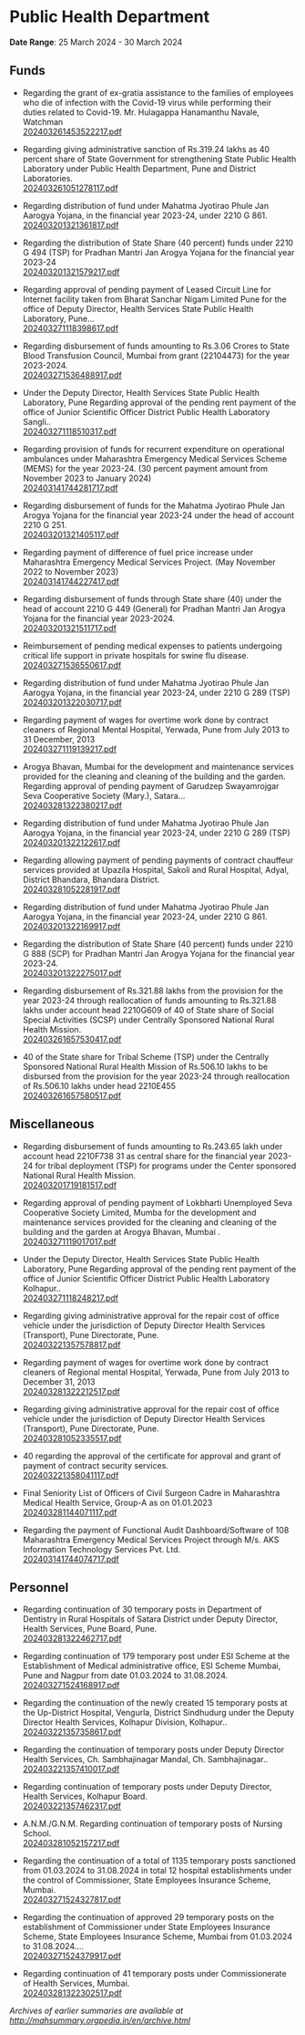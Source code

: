 # Public Health Department

**Date Range**: 25 March 2024 - 30 March 2024


## Funds
- Regarding the grant of ex-gratia assistance to the families of employees who die of infection with the Covid-19 virus while performing their duties related to Covid-19.  Mr. Hulagappa Hanamanthu Navale, Watchman\
  [202403261453522217.pdf](https://gr.maharashtra.gov.in/Site/Upload/Government%20Resolutions/English/202403261453522217.....pdf)

- Regarding giving administrative sanction of Rs.319.24 lakhs as 40 percent share of State Government for strengthening State Public Health Laboratory under Public Health Department, Pune and District Laboratories.\
  [202403261051278117.pdf](https://gr.maharashtra.gov.in/Site/Upload/Government%20Resolutions/English/202403261051278117.pdf)

- Regarding distribution of fund under Mahatma Jyotirao Phule Jan Aarogya Yojana, in the financial year 2023-24, under 2210 G 861.\
  [202403201321361817.pdf](https://gr.maharashtra.gov.in/Site/Upload/Government%20Resolutions/English/202403201321361817.pdf)

- Regarding the distribution of State Share (40 percent) funds under 2210 G 494 (TSP) for Pradhan Mantri Jan Arogya Yojana for the financial year 2023-24\
  [202403201321579217.pdf](https://gr.maharashtra.gov.in/Site/Upload/Government%20Resolutions/English/202403201321579217.pdf)

- Regarding approval of pending payment of Leased Circuit Line for Internet facility taken from Bharat Sanchar Nigam Limited Pune for the office of Deputy Director, Health Services State Public Health Laboratory, Pune...\
  [202403271118398617.pdf](https://gr.maharashtra.gov.in/Site/Upload/Government%20Resolutions/English/202403271118398617.pdf)

- Regarding disbursement of funds amounting to Rs.3.06 Crores to State Blood Transfusion Council, Mumbai from grant (22104473) for the year 2023-2024.\
  [202403271536488917.pdf](https://gr.maharashtra.gov.in/Site/Upload/Government%20Resolutions/English/202403271536488917.pdf)

- Under the Deputy Director, Health Services State Public Health Laboratory, Pune Regarding approval of the pending rent payment of the office of Junior Scientific Officer District Public Health Laboratory Sangli..\
  [202403271118510317.pdf](https://gr.maharashtra.gov.in/Site/Upload/Government%20Resolutions/English/202403271118510317.pdf)

- Regarding provision of funds for recurrent expenditure on operational ambulances under Maharashtra Emergency Medical Services Scheme (MEMS) for the year 2023-24.  (30 percent payment amount from November 2023 to January 2024)\
  [202403141744281717.pdf](https://gr.maharashtra.gov.in/Site/Upload/Government%20Resolutions/English/202403141744281717.pdf)

- Regarding disbursement of funds for the Mahatma Jyotirao Phule Jan Arogya Yojana for the financial year 2023-24 under the head of account 2210 G 251.\
  [202403201321405117.pdf](https://gr.maharashtra.gov.in/Site/Upload/Government%20Resolutions/English/202403201321405117.pdf)

- Regarding payment of difference of fuel price increase under Maharashtra Emergency Medical Services Project. (May November 2022 to November 2023)\
  [202403141744227417.pdf](https://gr.maharashtra.gov.in/Site/Upload/Government%20Resolutions/English/202403141744227417.pdf)

- Regarding disbursement of funds through State share (40) under the head of account 2210 G 449 (General) for Pradhan Mantri Jan Arogya Yojana for the financial year 2023-2024.\
  [202403201321511717.pdf](https://gr.maharashtra.gov.in/Site/Upload/Government%20Resolutions/English/202403201321511717.pdf)

- Reimbursement of pending medical expenses to patients undergoing critical life support in private hospitals for swine flu disease.\
  [202403271536550617.pdf](https://gr.maharashtra.gov.in/Site/Upload/Government%20Resolutions/English/202403271536550617.pdf)

- Regarding distribution of fund under Mahatma Jyotirao Phule Jan Aarogya Yojana, in the financial year 2023-24, under 2210 G 289 (TSP)\
  [202403201322030717.pdf](https://gr.maharashtra.gov.in/Site/Upload/Government%20Resolutions/English/202403201322030717.pdf)

- Regarding payment of wages for overtime work done by contract cleaners of Regional Mental Hospital, Yerwada, Pune from July 2013 to 31 December, 2013\
  [202403271119139217.pdf](https://gr.maharashtra.gov.in/Site/Upload/Government%20Resolutions/English/202403271119139217.pdf)

- Arogya Bhavan, Mumbai for the development and maintenance services provided for the cleaning and cleaning of the building and the garden. Regarding approval of pending payment of Garudzep Swayamrojgar Seva Cooperative Society (Mary.), Satara...\
  [202403281322380217.pdf](https://gr.maharashtra.gov.in/Site/Upload/Government%20Resolutions/English/202403281322380217.pdf)

- Regarding distribution of fund under Mahatma Jyotirao Phule Jan Aarogya Yojana, in the financial year 2023-24, under 2210 G 289 (TSP)\
  [202403201322122617.pdf](https://gr.maharashtra.gov.in/Site/Upload/Government%20Resolutions/English/202403201322122617.pdf)

- Regarding allowing payment of pending payments of contract chauffeur services provided at Upazila Hospital, Sakoli and Rural Hospital, Adyal, District Bhandara, Bhandara District.\
  [202403281052281917.pdf](https://gr.maharashtra.gov.in/Site/Upload/Government%20Resolutions/English/202403281052281917.pdf)

- Regarding distribution of fund under Mahatma Jyotirao Phule Jan Aarogya Yojana, in the financial year 2023-24, under 2210 G 861.\
  [202403201322169917.pdf](https://gr.maharashtra.gov.in/Site/Upload/Government%20Resolutions/English/202403201322169917.pdf)

- Regarding the distribution of State Share (40 percent) funds under 2210 G 888 (SCP) for Pradhan Mantri Jan Arogya Yojana for the financial year 2023-24.\
  [202403201322275017.pdf](https://gr.maharashtra.gov.in/Site/Upload/Government%20Resolutions/English/202403201322275017.pdf)

- Regarding disbursement of Rs.321.88 lakhs from the provision for the year 2023-24 through reallocation of funds amounting to Rs.321.88 lakhs under account head 2210G609 of 40 of State share of Social Special Activities (SCSP) under Centrally Sponsored National Rural Health Mission.\
  [202403261657530417.pdf](https://gr.maharashtra.gov.in/Site/Upload/Government%20Resolutions/English/202403261657530417.pdf)

- 40 of the State share for Tribal Scheme (TSP) under the Centrally Sponsored National Rural Health Mission of Rs.506.10 lakhs to be disbursed from the provision for the year 2023-24 through reallocation of Rs.506.10 lakhs under head 2210E455\
  [202403261657580517.pdf](https://gr.maharashtra.gov.in/Site/Upload/Government%20Resolutions/English/202403261657580517.pdf)

## Miscellaneous
- Regarding disbursement of funds amounting to Rs.243.65 lakh under account head 2210F738 31 as central share for the financial year 2023-24 for tribal deployment (TSP) for programs under the Center sponsored National Rural Health Mission.\
  [202403201719181517.pdf](https://gr.maharashtra.gov.in/Site/Upload/Government%20Resolutions/English/202403201719181517.pdf)

- Regarding approval of pending payment of Lokbharti Unemployed Seva Cooperative Society Limited, Mumba for the development and maintenance services provided for the cleaning and cleaning of the building and the garden at Arogya Bhavan, Mumbai .\
  [202403271119017017.pdf](https://gr.maharashtra.gov.in/Site/Upload/Government%20Resolutions/English/202403271119017017.pdf)

- Under the Deputy Director, Health Services State Public Health Laboratory, Pune Regarding approval of the pending rent payment of the office of Junior Scientific Officer District Public Health Laboratory Kolhapur..\
  [202403271118248217.pdf](https://gr.maharashtra.gov.in/Site/Upload/Government%20Resolutions/English/202403271118248217.pdf)

- Regarding giving administrative approval for the repair cost of office vehicle under the jurisdiction of Deputy Director Health Services (Transport), Pune Directorate, Pune.\
  [202403221357578817.pdf](https://gr.maharashtra.gov.in/Site/Upload/Government%20Resolutions/English/202403221357578817.pdf)

- Regarding payment of wages for overtime work done by contract cleaners of Regional mental Hospital, Yerwada, Pune from July 2013 to December 31, 2013\
  [202403281322212517.pdf](https://gr.maharashtra.gov.in/Site/Upload/Government%20Resolutions/English/202403281322212517.pdf)

- Regarding giving administrative approval for the repair cost of office vehicle under the jurisdiction of Deputy Director Health Services (Transport), Pune Directorate, Pune.\
  [202403281052335517.pdf](https://gr.maharashtra.gov.in/Site/Upload/Government%20Resolutions/English/202403281052335517.pdf)

- 40 regarding the approval of the certificate for approval and grant of payment of contract security services.\
  [202403221358041117.pdf](https://gr.maharashtra.gov.in/Site/Upload/Government%20Resolutions/English/202403221358041117.pdf)

- Final Seniority List of Officers of Civil Surgeon Cadre in Maharashtra Medical  Health Service, Group-A as on 01.01.2023\
  [202403281144071117.pdf](https://gr.maharashtra.gov.in/Site/Upload/Government%20Resolutions/English/202403281144071117.pdf)

- Regarding the payment of Functional Audit Dashboard/Software of 108 Maharashtra Emergency Medical Services Project through M/s. AKS Information Technology Services Pvt. Ltd.\
  [202403141744074717.pdf](https://gr.maharashtra.gov.in/Site/Upload/Government%20Resolutions/English/202403141744074717.pdf)

## Personnel
- Regarding continuation of 30 temporary posts in Department of Dentistry in Rural Hospitals of Satara District under Deputy Director, Health Services, Pune Board, Pune.\
  [202403281322462717.pdf](https://gr.maharashtra.gov.in/Site/Upload/Government%20Resolutions/English/202403281322462717.pdf)

- Regarding continuation of 179 temporary post under ESI Scheme at the Establishment of Medical administrative office, ESI Scheme Mumbai, Pune and Nagpur from date 01.03.2024 to 31.08.2024.\
  [202403271524168917.pdf](https://gr.maharashtra.gov.in/Site/Upload/Government%20Resolutions/English/202403271524168917.pdf)

- Regarding the continuation of the newly created 15 temporary posts at the Up-District Hospital, Vengurla, District Sindhudurg under the Deputy Director Health Services, Kolhapur Division, Kolhapur..\
  [202403221357358617.pdf](https://gr.maharashtra.gov.in/Site/Upload/Government%20Resolutions/English/202403221357358617.pdf)

- Regarding the continuation of temporary posts under Deputy Director Health Services, Ch. Sambhajinagar Mandal, Ch. Sambhajinagar..\
  [202403221357410017.pdf](https://gr.maharashtra.gov.in/Site/Upload/Government%20Resolutions/English/202403221357410017.pdf)

- Regarding continuation of temporary posts under Deputy Director, Health Services, Kolhapur Board.\
  [202403221357462317.pdf](https://gr.maharashtra.gov.in/Site/Upload/Government%20Resolutions/English/202403221357462317.pdf)

- A.N.M./G.N.M. Regarding continuation of temporary posts of Nursing School.\
  [202403281052157217.pdf](https://gr.maharashtra.gov.in/Site/Upload/Government%20Resolutions/English/202403281052157217.pdf)

- Regarding the continuation of a total of 1135 temporary posts sanctioned from 01.03.2024 to 31.08.2024 in total 12 hospital establishments under the control of Commissioner, State Employees Insurance Scheme, Mumbai.\
  [202403271524327817.pdf](https://gr.maharashtra.gov.in/Site/Upload/Government%20Resolutions/English/202403271524327817.pdf)

- Regarding the continuation of approved 29 temporary posts on the establishment of Commissioner under State Employees Insurance Scheme, State Employees Insurance Scheme, Mumbai from 01.03.2024 to 31.08.2024....\
  [202403271524379917.pdf](https://gr.maharashtra.gov.in/Site/Upload/Government%20Resolutions/English/202403271524379917.pdf)

- Regarding continuation of 41 temporary posts under Commissionerate of Health Services, Mumbai.\
  [202403281322302517.pdf](https://gr.maharashtra.gov.in/Site/Upload/Government%20Resolutions/English/202403281322302517.pdf)


*Archives of earlier summaries are available at http://mahsummary.orgpedia.in/en/archive.html*
